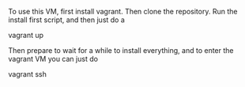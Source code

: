 To use this VM, first install vagrant. Then clone the repository. Run the install first script, and then just do a 

vagrant up   


Then prepare to wait for a while to install everything, and to enter the vagrant VM you can just do

vagrant ssh

